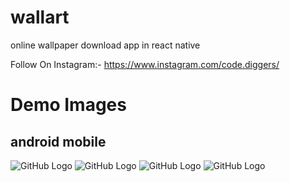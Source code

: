 # wallart

online wallpaper download app in react native

Follow On Instagram:- https://www.instagram.com/code.diggers/

# Demo Images

## android mobile

![GitHub Logo](/sample/1.png)
![GitHub Logo](/sample/2.png)
![GitHub Logo](/sample/3.png)
![GitHub Logo](/sample/4.png)

